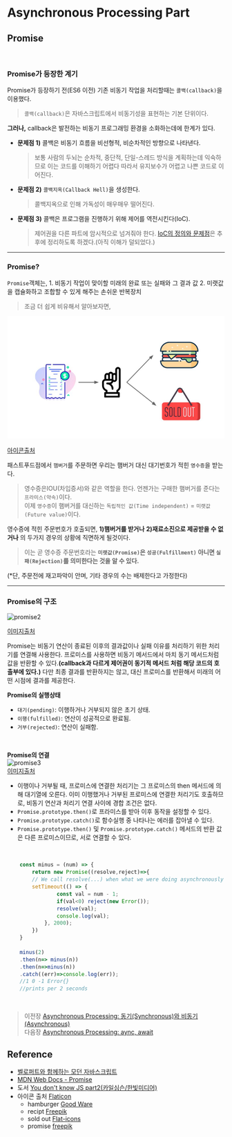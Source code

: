 # Asynchronous Processing Part

## Promise
<br/>

### Promise가 등장한 계기
Promise가 등장하기 전(ES6 이전) 기존 비동기 작업을 처리할때는 `콜백(callback)`을 이용했다.<br>
> `콜백(callback)`은 자바스크립트에서 비동기성을 표현하는 기본 단위이다.

__그러나,__ callback은 발전하는 비동기 프로그래밍 환경을 소화하는데에 한계가 있다.<br>

- __문제점 1)__ 콜백은 비동기 흐름을 비선형적, 비순차적인 방향으로 나타낸다.
    > 보통 사람의 두뇌는 순차적, 중단적, 단일-스레드 방식을 계획하는데 익숙하므로 이는 코드를 이해하기 어렵다 따라서 유지보수가 어렵고 나쁜 코드로 이어진다.

- __문제점 2)__ `콜백지옥(Callback Hell)`을 생성한다.
    > 콜백지옥으로 인해 가독성이 매우매우 떨어진다.

- __문제점 3)__ 콜백은 프로그램을 진행하기 위해 제어를 역전시킨다(IoC).
    > 제어권을 다른 파트에 암시적으로 넘겨줘야 한다.
    > [IoC의 정의와 문제점](https://develogs.tistory.com/19)은 추후에 정리하도록 하겠다.(아직 이해가 덜되었다.)
<hr>

### Promise?
`Promise`객체는, 
    1. 비동기 작업이 맞이할 미래의 완료 또는 실패와 그 결과 값
    2. 미랫값을 캡슐화하고 조합할 수 있게 해주는 손쉬운 반복장치

> 조금 더 쉽게 비유해서 알아보자면,

<img src="/img/promise.jpg" alt="promise1"/>
<br>

[아이콘출처](ap2.md#Reference)
<br>

 패스트푸드점에서 `햄버거`를 주문하면 우리는 햄버거 대신 대기번호가 적힌 `영수증`을 받는다.<br> 
 > 영수증은IOU(차입증서)와 같은 역할을 한다. 언젠가는 구매한 햄버거를 준다는 `프라미스(약속)`이다.<br>
 > 이제 `영수증`이 햄버거를 대신하는 `독립적인 값(Time independent)` = `미랫값(Future value)`이다.<br>
 
 영수증에 적힌 주문번호가 호출되면, __1)햄버거를 받거나__ __2)재료소진으로 제공받을 수 없거나__ 의 두가지 경우의 상황에 직면하게 될것이다.<br>
 > 이는 곧 영수증 주문번호라는 __`미랫값(Promise)`은 `성공(Fulfillment)` 아니면 `실패(Rejection)`를 의미한다는 것을 알 수 있다.__
 
 (*단, 주문전에 재고파악이 안며, 기타 경우의 수는 배제한다고 가정한다)
<hr>

### Promise의 구조
<img src="https://media.vlpt.us/images/_jouz_ryul/post/8b5708f4-366e-4527-a87e-302887e21af5/%E1%84%83%E1%85%A1%E1%84%8B%E1%85%AE%E1%86%AB%E1%84%85%E1%85%A9%E1%84%83%E1%85%B3.png" alt="promise2" >
</br>

[이미지출처](https://velog.io/@_jouz_ryul/Promise%EB%A1%9C-%EA%B3%84%ED%9A%8D%ED%95%98%EA%B3%A0-%EA%B0%90%EC%8B%9C%EB%B0%9B%EA%B8%B0)
<br>

Promise는 비동기 연산이 종료된 이후의 결과값이나 실패 이유를 처리하기 위한 처리기를 연결해 사용한다. 프로미스를 사용하면 비동기 메서드에서 마치 동기 메서드처럼 값을 반환할 수 있다.__(callback과 다르게 제어권이 동기적 메서드 처럼 해당 코드의 호출부에 있다.)__ 다만 최종 결과를 반환하지는 않고, 대신 프로미스를 반환해서 미래의 어떤 시점에 결과를 제공한다.
<br>

__Promise의 실행상태__
- `대기(pending)`: 이행하거나 거부되지 않은 초기 상태.
- `이행(fulfilled)`: 연산이 성공적으로 완료됨.
- `거부(rejected)`: 연산이 실패함.
<br>

__Promise의 연결__<br>
<img src="https://mdn.mozillademos.org/files/8633/promises.png" alt="promise3"/><br>
[이미지출처](https://developer.mozilla.org/ko/docs/Web/JavaScript/Reference/Global_Objects/Promise)

- 이행이나 거부될 때, 프로미스에 연결한 처리기는 그 프로미스의 then 메서드에 의해 대기열에 오른다. 이미 이행했거나 거부된 프로미스에 연결한 처리기도 호출하므로, 비동기 연산과 처리기 연결 사이에 경합 조건은 없다.
- `Promise.prototype.then()`로 프라미스를 받아 이후 동작을 설정할 수 있다.
- `Promise.prototype.catch()`로 함수실행 중 나타나는 에러를 잡아낼 수 있다.
- `Promise.prototype.then()` 및 `Promise.prototype.catch()` 메서드의 반환 값은 다른 프로미스이므로, 서로 연결할 수 있다.
<br>

```javascript
    const minus = (num) => {
        return new Promise((resolve,reject)=>{
        // We call resolve(...) when what we were doing asynchronously was successful, and reject(...) when it failed.
        setTimeout(() => { 
                const val = num - 1;
                if(val<0) reject(new Error());
                resolve(val);
                console.log(val);
            }, 2000);
        })
    }

    minus(2)
    .then(n=> minus(n))
    .then(n=>minus(n))
    .catch((err)=>console.log(err));
    //1 0 -1 Error{} 
    //prints per 2 seconds
```

</br>

>   이전장 [Asynchronous Processing: 동기(Synchronous)와 비동기(Asynchronous)](https://github.com/ss-won/Javascript/blob/master/Asynchronous_Processing/ap1.md)<br/>
>   다음장 [Asynchronous Processing: aync, await](https://github.com/ss-won/Javascript/blob/master/Asynchronous_Processing/ap3.md)

## Reference
- [벨로퍼트와 함께하는 모던 자바스크립트](https://learnjs.vlpt.us/)
- [MDN Web Docs - Promise](https://developer.mozilla.org/ko/docs/Web/JavaScript/Reference/Global_Objects/Promise)
- 도서 [You don't know JS part2(카일심슨/한빛미디어)](http://www.yes24.com/Product/Goods/44132601)
- 아이콘 출처 [Flaticon](https://www.flaticon.com/kr/)
    - hamburger [Good Ware](https://www.flaticon.com/kr/authors/good-ware")
    - recipt [Freepik](https://www.flaticon.com/kr/authors/freepik)
    - sold out [Flat-icons](https://www.flaticon.com/kr/authors/flat-icons)
    - promise [freepik](https://www.flaticon.com/kr/authors/freepik)
